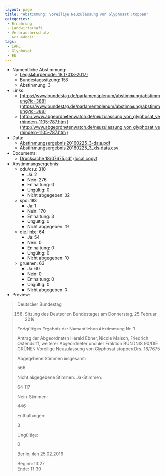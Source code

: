 ```yaml
---
layout: page
title: "Abstimmung: Voreilige Neuzulassung von Glyphosat stoppen"
categories:
 - Ernährung
 - Landwirtschaft
 - Verbraucherschutz
 - Gesundheit
tags:
 - IARC
 - Glyphosat
 - EU
---
```


* Namentliche Abstimmung:
    * [Legislaturperiode: 18 (2013-2017)](https://de.wikipedia.org/wiki/18._Deutscher_Bundestag)
    * Bundestagssitzung: 158
    * Abstimmung: 3
* Links: 
    * [https://www.bundestag.de/parlament/plenum/abstimmung/abstimmung?id=388](https://www.bundestag.de/parlament/plenum/abstimmung/abstimmung?id=388)
    * [http://www.abgeordnetenwatch.de/neuzulassung_von_glyphosat_verhindern-1105-787.html](http://www.abgeordnetenwatch.de/neuzulassung_von_glyphosat_verhindern-1105-787.html)
* Data: 
    * [Abstimmungsergebnis 20160225_3-data.pdf](/res/abstimmungsliste/20160225_3-data.pdf)
    * [Abstimmungsergebnis 20160225_3_xls-data.csv](/res/abstimmungsliste/analyses/20160225_3_xls-data.csv)
* Documents: 
    * [Drucksache 18/07675.pdf](http://dip21.bundestag.de/dip21/btd/18/076/1807675.pdf) ([local copy](/res/abstimmungsdaten/018-158-03/1807675.pdf))
* Abstimmungsergebnis:
    * cdu/csu: 310
        * Ja: 2
        * Nein: 276
        * Enthaltung: 0
        * Ungültig: 0
        * Nicht abgegeben: 32
    * spd: 193
        * Ja: 1
        * Nein: 170
        * Enthaltung: 3
        * Ungültig: 0
        * Nicht abgegeben: 19
    * die.linke: 64
        * Ja: 54
        * Nein: 0
        * Enthaltung: 0
        * Ungültig: 0
        * Nicht abgegeben: 10
    * gruenen: 63
        * Ja: 60
        * Nein: 0
        * Enthaltung: 0
        * Ungültig: 0
        * Nicht abgegeben: 3
* Preview: 
> Deutscher Bundestag
> 
> 158. Sitzung des Deutschen Bundestages
> am Donnerstag, 25.Februar 2016
> 
> Endgültiges Ergebnis der Namentlichen Abstimmung Nr. 3
> 
> Antrag der Abgeordneten Harald Ebner, Nicole Maisch, Friedrich Ostendorff, weiterer
> Abgeordneter und der Fraktion BÜNDNIS 90/DIE GRÜNEN
> Voreilige Neuzulassung von Glyphosat stoppen
> Drs. 18/7675
> 
> Abgegebene Stimmen insgesamt:
> 
> 566
> 
> Nicht abgegebene Stimmen:
> Ja-Stimmen:
> 
> 64
> 117
> 
> Nein-Stimmen:
> 
> 446
> 
> Enthaltungen:
> 
> 3
> 
> Ungültige:
> 
> 0
> 
> Berlin, den 25.02.2016
> 
> Beginn: 13:27  
> Ende: 13:30
